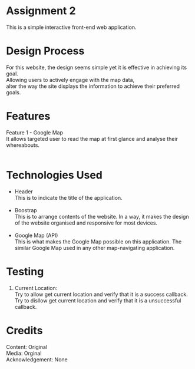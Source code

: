 # Assignment 2
This is a simple interactive front-end web application.<br />

# Design Process
For this website, the design seems simple yet it is effective in achieving its goal.<br />
Allowing users to actively engage with the map data, <br/>
alter the way the site displays the information to achieve their preferred goals.<br />

# Features
Feature 1 - Google Map<br />
It allows targeted user to read the map at first glance and analyse their whereabouts.<br /><br />

# Technologies Used 
- Header<br />
This is to indicate the title of the application.<br /><br />
- Boostrap<br />
This is to arrange contents of the website. In a way, it makes the design of the website organised and responsive for most devices.<br /><br />
- Google Map (API)<br />
This is what makes the Google Map possible on this application. The similar Google Map used in any other map-navigating application.

# Testing
1. Current Location:<br />
Try to allow get current location and verify that it is a success callback.<br />
Try to disllow get current location and verify that it is a unsuccessful callback.<br />

# Credits
Content: Original<br />
Media: Orginal<br />
Acknowledgement: None
